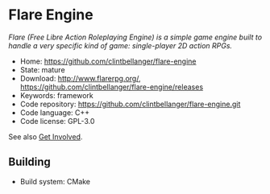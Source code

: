 # Flare Engine

_Flare (Free Libre Action Roleplaying Engine) is a simple game engine built to handle a very specific kind of game: single-player 2D action RPGs._

- Home: https://github.com/clintbellanger/flare-engine
- State: mature
- Download: http://www.flarerpg.org/, https://github.com/clintbellanger/flare-engine/releases
- Keywords: framework
- Code repository: https://github.com/clintbellanger/flare-engine.git
- Code language: C++
- Code license: GPL-3.0

See also [Get Involved](http://flarerpg.org/index.php/get-involved/).

## Building

- Build system: CMake

